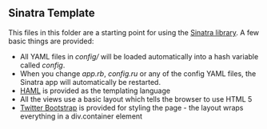 ## Sinatra Template
This files in this folder are a starting point for using the [Sinatra library](http://sinatrarb.com). A few basic things are provided:

* All YAML files in *config/* will be loaded automatically into a hash variable called *config*.
* When you change *app.rb*, *config.ru* or any of the config YAML files, the Sinatra app will automatically be restarted.
* [HAML](http://haml.info) is provided as the templating language
* All the views use a basic layout which tells the browser to use HTML 5
* [Twitter Bootstrap](http://getbootstrap.com) is provided for styling the page - the layout wraps everything in a div.container element
